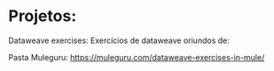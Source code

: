 <h1>Projetos:</h1>

Dataweave exercises:
Exercícios de dataweave oriundos de: 

Pasta Muleguru: https://muleguru.com/dataweave-exercises-in-mule/
